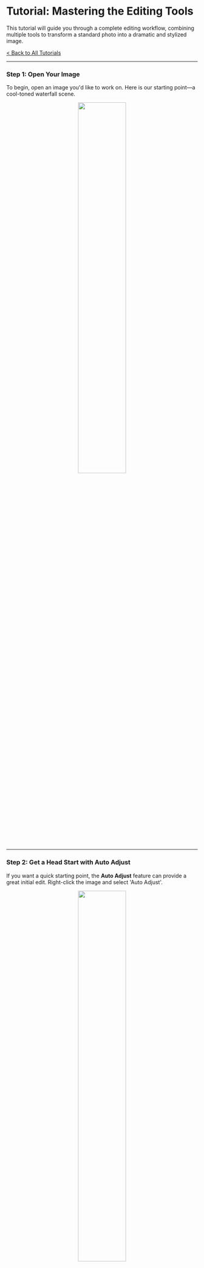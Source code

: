 # Tutorial: Mastering the Editing Tools

This tutorial will guide you through a complete editing workflow, combining multiple tools to transform a standard photo into a dramatic and stylized image.

[< Back to All Tutorials](../../README.md)

---

### Step 1: Open Your Image

To begin, open an image you'd like to work on. Here is our starting point—a cool-toned waterfall scene.

<p align="center">
  <img src="./Image (1).png" width="50%">
</p>

---

### Step 2: Get a Head Start with Auto Adjust

If you want a quick starting point, the **Auto Adjust** feature can provide a great initial edit. Right-click the image and select 'Auto Adjust'.

<p align="center">
  <img src="./Image (2).png" width="50%">
</p>

As you can see, this has instantly made the image a bit warmer and added some contrast, giving us a solid base to build upon.

<p align="center">
  <img src="./Image (3).png" width="50%">
</p>

---

### Step 3: Creative Color & Tone Adjustments

Now for the creative part. We can apply a 'filmic' S-curve in the **Curves** panel to deepen the contrast in a more nuanced way.

<p align="center">
  <img src="./Image (4).png" width="50%">
</p>

Next, in the **Color Mixer**, we can remove some of the greens and blues, as they aren't really needed here in this image (in my opinion). This helps simplify the color palette and adds to the autumn feel.

<p align="center">
  <img src="./Image (5).png" width="50%">
</p>

The result is a soft, unique color grade that sets the mood.

<p align="center">
  <img src="./Image (6).png" width="50%">
</p>

---

### Step 4: Dialing in the Contrast

After our color changes, the image feels a bit flat. We can fix this by increasing the **Whites** and decreasing the **Blacks** to expand the dynamic range.

<p align="center">
  <img src="./Image (7).png" width="50%">
</p>

This simple adjustment brings back the punch and depth to the scene.

<p align="center">
  <img src="./Image (8).png" width="50%">
</p>

---

### Step 5: Adding Pop with Detail and Presence

To make the image pop even more, we can use the **Details** and **Presence** panels. A touch of **Sharpening**, **Clarity**, and **Dehaze** will enhance the textures in the rocks and trees.

<p align="center">
  <img src="./Image (9).png" width="50%">
</p>

The image is now much crisper and has more local contrast.



---

### Step 6: Improving the Composition with Crop

To keep the waterfall better in frame, we can crop the image slightly using the crop tool. This helps focus the viewer's attention.

<p align="center">
  <img src="./Image (10).png" width="50%">
</p>

---

### Step 7: The Final Touches

To give the image a final, polished look, we'll add a subtle vignette to darken the corners.

<p align="center">
  <img src="./Image (11).png" width="50%">
</p>

Then, using the **Masking** tools, we'll create a soft, warm radial glow over the waterfall, increasing its **Temperature** and **Exposure** to make it the clear focal point.

<p align="center">
  <img src="./Image (12).png" width="50%">
</p>

---

### Step 8: The Final Edit

And now we have our final edit! By combining multiple tools, we've transformed a simple photo into a dramatic and moody scene.

<p align="center">
  <img src="./Image (13).png" width="50%">
</p>

---

### Before & After

Let's take a look at the comparison to see how far we've come.

**Original:**
<p align="center">
  <img src="./Image (1).png" width="100%">
</p>

**Final Edit:**
<p align="center">
  <img src="./Image (13).png" width="100%">
</p>